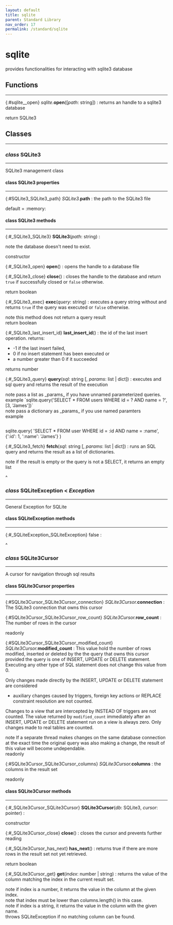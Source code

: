 ```yaml
---
layout: default
title: sqlite
parent: Standard Library
nav_order: 17
permalink: /standard/sqlite
---
```


# sqlite

provides functionalities for interacting with sqlite3 database



<h2>Functions</h2><hr>

{:#sqlite__open} _sqlite_.**open**([_path_: string])
: returns an handle to a sqlite3 database
   <div class="cite"><span class="hint">return</span> <span>SQLite3</span></div>





<h2>Classes</h2><hr>



### _class_ SQLite3 
---

SQLite3 management class


#### class SQLite3 properties
---

{:#SQLite3_SQLite3_path} _SQLite3._**path**
: the path to the SQLite3 file
   <div class="cite"><span class="hint">default</span> <span>= :memory:</span></div>



#### class SQLite3 methods
---

{:#_SQLite3_SQLite3} **SQLite3**(_path_: string)
:  <div class="cite"><span class="hint">note</span> <span>the database doesn't need to exist.</span></div>

   <div class="cite"><span class="hint">constructor</span> <span></span></div>


{:#_SQLite3_open} **open**()
: opens the handle to a database file


{:#_SQLite3_close} **close**()
: closes the handle to the database and return `true` if successfully
  closed or `false` otherwise.
   <div class="cite"><span class="hint">return</span> <span>boolean</span></div>



{:#_SQLite3_exec} **exec**(_query_: string)
: executes a query string without and returns `true` if the
  query was executed or `false` otherwise.
  
   <div class="cite"><span class="hint">note</span> <span>this method does not return a query result</span></div>

   <div class="cite"><span class="hint">return</span> <span>boolean</span></div>



{:#_SQLite3_last_insert_id} **last_insert_id**()
: the id of the last insert operation.
  returns: 
  * -1 if the last insert failed, 
  * 0 if no insert statement has been executed or 
  * a number greater than 0 if it succeeded
   <div class="cite"><span class="hint">returns</span> <span>number</span></div>



{:#_SQLite3_query} **query**(_sql_: string [, _params_: list | dict])
: executes and sql query and returns the result of the execution
   <div class="cite"><span class="hint">note</span> <span>pass a list as _params_ if you have unnamed parameterized queries.</span></div>

  
   <div class="cite"><span class="hint">example</span> <span>`sqlite.query('SELECT * FROM users WHERE id = ? AND name = ?', [3, 'James'])`</span></div>

   <div class="cite"><span class="hint">note</span> <span>pass a dictionary as _params_ if you use named paramters</span></div>

  
   <div class="cite"><span class="hint">example</span> <span><pre></span></div>

  sqlite.query(
    'SELECT * FROM user WHERE id = :id AND name = :name', 
    {':id': 1, ':name': 'James'}
  )
  </pre>


{:#_SQLite3_fetch} **fetch**(_sql_: string [, _params_: list | dict])
: runs an SQL query and returns the result as a list of dictionaries.
  
   <div class="cite"><span class="hint">note</span> <span>if the result is empty or the query is not a SELECT, it returns an empty list</span></div>




^


### _class_ SQLiteException  < _Exception_
---

General Exception for SQLite


#### class SQLiteException methods
---

{:#_SQLiteException_SQLiteException} false
: 



^


### _class_ SQLite3Cursor 
---

A cursor for navigation through sql results


#### class SQLite3Cursor properties
---

{:#SQLite3Cursor_SQLite3Cursor_connection} _SQLite3Cursor._**connection**
: The SQLite3 connection that owns this cursor


{:#SQLite3Cursor_SQLite3Cursor_row_count} _SQLite3Cursor._**row_count**
: The number of rows in the cursor
   <div class="cite"><span class="hint">readonly</span> <span></span></div>


{:#SQLite3Cursor_SQLite3Cursor_modified_count} _SQLite3Cursor._**modified_count**
: This value hold the number of rows modified, inserted or deleted by the the query that 
  owns this cursor provided the query is one of INSERT, UPDATE or DELETE statement.
  Executing any other type of SQL statement does not change this value from 0.
  
  Only changes made directly by the INSERT, UPDATE or DELETE statement are considered 
  - auxiliary changes caused by triggers, foreign key actions or REPLACE constraint 
  resolution are not counted.
  
  Changes to a view that are intercepted by INSTEAD OF triggers are not counted. 
  The value returned by `modified_count` immediately after an INSERT, UPDATE or DELETE 
  statement run on a view is always zero. Only changes made to real tables are counted.
  
   <div class="cite"><span class="hint">note</span> <span>If a separate thread makes changes on the same database connection at the exact time the original query was also making a change, the result of this value will become undependable.</span></div>

  
   <div class="cite"><span class="hint">readonly</span> <span></span></div>


{:#SQLite3Cursor_SQLite3Cursor_columns} _SQLite3Cursor._**columns**
: the columns in the result set
   <div class="cite"><span class="hint">readonly</span> <span></span></div>


#### class SQLite3Cursor methods
---

{:#_SQLite3Cursor_SQLite3Cursor} **SQLite3Cursor**(_db_: SQLite3, _cursor_: pointer)
:  <div class="cite"><span class="hint">constructor</span> <span></span></div>


{:#_SQLite3Cursor_close} **close**()
: closes the cursor and prevents further reading


{:#_SQLite3Cursor_has_next} **has_next**()
: returns true if there are more rows in the result set not yet retrieved.
   <div class="cite"><span class="hint">return</span> <span>boolean</span></div>



{:#_SQLite3Cursor_get} **get**(_index_: number | string)
: returns the value of the column matching the index in the current 
  result set.
  
   <div class="cite"><span class="hint">note</span> <span>if index is a number, it returns the value in the column at the given index. </span></div>

   <div class="cite"><span class="hint">note</span> <span>that index must be lower than columns.length() in this case.</span></div>

   <div class="cite"><span class="hint">note</span> <span>if index is a string, it returns the value in the column with the given name.</span></div>

   <div class="cite"><span class="hint">throws</span> <span>SQLiteException if no matching column can be found.</span></div>




